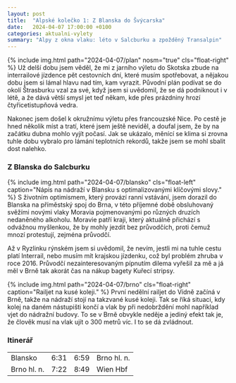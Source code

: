 ```yaml
---
layout: post
title:  "Alpské kolečko 1: Z Blanska do Švýcarska"
date:   2024-04-07 17:00:00 +0100
categories: aktualni-vylety
summary: "Alpy z okna vlaku: léto v Salcburku a zpožděný Transalpin"
---
```

{% include img.html path="2024-04-07/plan" nosm="true" cls="float-right" %}
Už delší dobu jsem věděl, že mi z jarního výletu do Skotska zbude na interrailové jízdence pět cestovních dní, které musím spotřebovat, a nějakou dobu jsem si lámal hlavu nad tím, kam vyrazit. Původní plán podívat se do okolí Štrasburku vzal za své, když jsem si uvědomil, že se dá podniknout i v létě, a že dává větší smysl jet teď někam, kde přes prázdniny hrozí čtyřicetistupňová vedra.

Nakonec jsem došel k okružnímu výletu přes francouzské Nice. Po cestě je hned několik míst a tratí, které jsem ještě neviděl, a doufal jsem, že by na začátku dubna mohlo vyjít počasí. Jak se ukázalo, měnící se klima si zrovna tuhle dobu vybralo pro lámání teplotních rekordů, takže jsem se mohl sbalit dost nalehko.

### Z Blanska do Salcburku
{% include img.html path="2024-04-07/blansko" cls="float-left" caption="Nápis na nádraží v Blansku s optimalizovanými klíčovými slovy." %}
S životním optimismem, který provází ranní vstávání, jsem dorazil do Blanska na příměstský spoj do Brna, v této příjemné době obsluhovaný svěžími novými vlaky Moravia pojmenovanými po různých druzích nedaněného alkoholu. Moravie patří kraji, který aktuálně přichází s odvážnou myšlenkou, že by mohly jezdit bez průvodčích, proti čemuž mnozí protestují, zejména průvodčí.

Až v Ryzlinku rýnském jsem si uvědomil, že nevím, jestli mi na tuhle cestu platí Interrail, nebo musím mít krajskou jízdenku, což byl problém zhruba v roce 2016. Průvodčí nezainteresovaným pípnutím dilema vyřešil za mě a já měl v Brně tak akorát čas na nákup bagety Kuřecí stripsy.

{% include img.html path="2024-04-07/brno" cls="float-right" caption="Railjet na kusé koleji." %}
První nedělní railjet do Vídně začíná v Brně, takže na nádraží stojí na takzvané kusé koleji. Tak se říká situaci, kdy kolej na daném nástupišti končí a vlak by při nedobrždění mohl například vjet do nádražní budovy. To se v Brně obvykle neděje a jediný efekt tak je, že člověk musí na vlak ujít o 300 metrů víc. I to se dá zvládnout.

### Itinerář
<table class="daily">
  <tbody>
    <tr>
      <td>Blansko</td>
      <td>6:31</td>
      <td>6:59</td>
      <td>Brno hl.&nbsp;n.</td>
    </tr>
    <tr>
      <td>Brno hl.&nbsp;n.</td>
      <td>7:22</td>
      <td>8:49</td>
      <td>Wien Hbf</td>
    </tr>
  </tbody>
</table>

